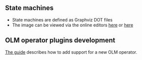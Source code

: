 ## State machines

- State machines are defined as Graphviz DOT files
- The image can be viewed via the online editors [here](https://dreampuf.github.io/GraphvizOnline/) or [here](http://www.webgraphviz.com)

## OLM operator plugins development

[The guide](dev/olm-operator-plugins.md) describes how to add support for a new OLM operator.
